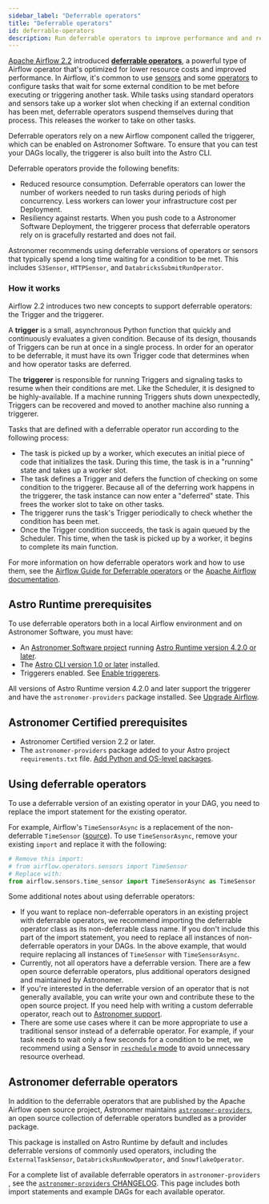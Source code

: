 ```yaml
---
sidebar_label: "Deferrable operators"
title: "Deferrable operators"
id: deferrable-operators
description: Run deferrable operators to improve performance and and reduce costs.
---
```


[Apache Airflow 2.2](https://airflow.apache.org/blog/airflow-2.2.0/) introduced [**deferrable operators**](https://airflow.apache.org/docs/apache-airflow/stable/concepts/deferring.html), a powerful type of Airflow operator that's optimized for lower resource costs and improved performance. In Airflow, it's common to use [sensors](https://airflow.apache.org/docs/apache-airflow/stable/concepts/sensors.html) and some [operators](https://airflow.apache.org/docs/apache-airflow/stable/concepts/operators.html) to configure tasks that wait for some external condition to be met before executing or triggering another task. While tasks using standard operators and sensors take up a worker slot when checking if an external condition has been met, deferrable operators suspend themselves during that process. This releases the worker to take on other tasks.

Deferrable operators rely on a new Airflow component called the triggerer, which can be enabled on Astronomer Software. To ensure that you can test your DAGs locally, the triggerer is also built into the Astro CLI.

Deferrable operators provide the following benefits:

- Reduced resource consumption. Deferrable operators can lower the number of workers needed to run tasks during periods of high concurrency. Less workers can lower your infrastructure cost per Deployment.
- Resiliency against restarts. When you push code to a Astronomer Software Deployment, the triggerer process that deferrable operators rely on is gracefully restarted and does not fail.

Astronomer recommends using deferrable versions of operators or sensors that typically spend a long time waiting for a condition to be met. This includes `S3Sensor`, `HTTPSensor`, and `DatabricksSubmitRunOperator`.

### How it works

Airflow 2.2 introduces two new concepts to support deferrable operators: the Trigger and the triggerer.

A **trigger** is a small, asynchronous Python function that quickly and continuously evaluates a given condition. Because of its design, thousands of Triggers can be run at once in a single process. In order for an operator to be deferrable, it must have its own Trigger code that determines when and how operator tasks are deferred.

The **triggerer** is responsible for running Triggers and signaling tasks to resume when their conditions are met. Like the Scheduler, it is designed to be highly-available. If a machine running Triggers shuts down unexpectedly, Triggers can be recovered and moved to another machine also running a triggerer.

Tasks that are defined with a deferrable operator run according to the following process:

- The task is picked up by a worker, which executes an initial piece of code that initializes the task. During this time, the task is in a "running" state and takes up a worker slot.
- The task defines a Trigger and defers the function of checking on some condition to the triggerer. Because all of the deferring work happens in the triggerer, the task instance can now enter a "deferred" state. This frees the worker slot to take on other tasks.
- The triggerer runs the task's Trigger periodically to check whether the condition has been met.
- Once the Trigger condition succeeds, the task is again queued by the Scheduler. This time, when the task is picked up by a worker, it begins to complete its main function.

For more information on how deferrable operators work and how to use them, see the [Airflow Guide for Deferrable operators](https://docs.astronomer.io/learn/deferrable-operators) or the [Apache Airflow documentation](https://airflow.apache.org/docs/apache-airflow/stable/concepts/deferring.html).

## Astro Runtime prerequisites

To use deferrable operators both in a local Airflow environment and on Astronomer Software, you must have:

- An [Astronomer Software project](create-project.md) running [Astro Runtime version 4.2.0 or later](runtime-release-notes.md#astro-runtime-420).
- The [Astro CLI version 1.0 or later](https://docs.astronomer.io/astro/cli-release-notes#v110) installed.
- Triggerers enabled. See [Enable triggerers](https://docs.astronomer.io/software/configure-deployment#enable-triggerers).

All versions of Astro Runtime version 4.2.0 and later support the triggerer and have the `astronomer-providers` package installed. See [Upgrade Airflow](manage-airflow-versions.md).

## Astronomer Certified prerequisites

- Astronomer Certified version 2.2 or later.
- The `astronomer-providers` package added to your Astro project `requirements.txt` file. [Add Python and OS-level packages](https://docs.astronomer.io/software/customize-image#add-python-and-os-level-packages).

## Using deferrable operators

To use a deferrable version of an existing operator in your DAG, you need to replace the import statement for the existing operator.

For example, Airflow's `TimeSensorAsync` is a replacement of the non-deferrable `TimeSensor` ([source](https://airflow.apache.org/docs/apache-airflow/stable/_api/airflow/sensors/time_sensor/index.html?highlight=timesensor#module-contents)). To use `TimeSensorAsync`, remove your existing `import` and replace it with the following:

```python
# Remove this import:
# from airflow.operators.sensors import TimeSensor
# Replace with:
from airflow.sensors.time_sensor import TimeSensorAsync as TimeSensor
```

Some additional notes about using deferrable operators:

- If you want to replace non-deferrable operators in an existing project with deferrable operators, we recommend importing the deferrable operator class as its non-deferrable class name. If you don't include this part of the import statement, you need to replace all instances of non-deferrable operators in your DAGs. In the above example, that would require replacing all instances of `TimeSensor` with `TimeSensorAsync`.
- Currently, not all operators have a deferrable version. There are a few open source deferrable operators, plus additional operators designed and maintained by Astronomer.
- If you're interested in the deferrable version of an operator that is not generally available, you can write your own and contribute these to the open source project. If you need help with writing a custom deferrable operator, reach out to [Astronomer support](https://support.astronomer.io).
- There are some use cases where it can be more appropriate to use a traditional sensor instead of a deferrable operator. For example, if your task needs to wait only a few seconds for a condition to be met, we recommend using a Sensor in [`reschedule` mode](https://github.com/apache/airflow/blob/1.10.2/airflow/sensors/base_sensor_operator.py#L46-L56) to avoid unnecessary resource overhead.

## Astronomer deferrable operators

In addition to the deferrable operators that are published by the Apache Airflow open source project, Astronomer maintains [`astronomer-providers`](https://astronomer-providers.readthedocs.io/en/stable/), an open source collection of deferrable operators bundled as a provider package.

This package is installed on Astro Runtime by default and includes deferrable versions of commonly used operators, including the `ExternalTaskSensor`, `DatabricksRunNowOperator`, and `SnowflakeOperator`.

For a complete list of available deferrable operators in `astronomer-providers` , see the [`astronomer-providers` CHANGELOG](https://astronomer-providers.readthedocs.io/en/stable/changelog.html). This page includes both import statements and example DAGs for each available operator.
